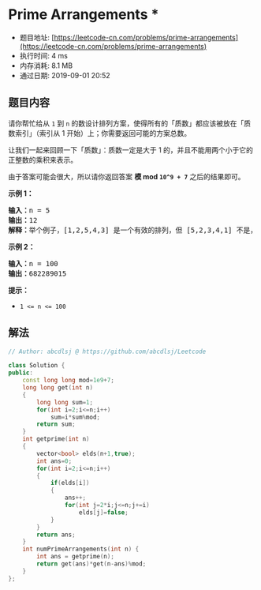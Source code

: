 # Prime Arrangements *
- 题目地址: [https://leetcode-cn.com/problems/prime-arrangements](https://leetcode-cn.com/problems/prime-arrangements)
- 执行时间: 4 ms 
- 内存消耗: 8.1 MB
- 通过日期: 2019-09-01 20:52

## 题目内容
<p>请你帮忙给从 <code>1</code> 到 <code>n</code> 的数设计排列方案，使得所有的「质数」都应该被放在「质数索引」（索引从 1 开始）上；你需要返回可能的方案总数。</p>

<p>让我们一起来回顾一下「质数」：质数一定是大于 1 的，并且不能用两个小于它的正整数的乘积来表示。</p>

<p>由于答案可能会很大，所以请你返回答案 <strong>模 mod <code>10^9 + 7</code></strong> 之后的结果即可。</p>



<p><strong>示例 1：</strong></p>

<pre><strong>输入：</strong>n = 5
<strong>输出：</strong>12
<strong>解释：</strong>举个例子，[1,2,5,4,3] 是一个有效的排列，但 [5,2,3,4,1] 不是，因为在第二种情况里质数 5 被错误地放在索引为 1 的位置上。
</pre>

<p><strong>示例 2：</strong></p>

<pre><strong>输入：</strong>n = 100
<strong>输出：</strong>682289015
</pre>



<p><strong>提示：</strong></p>

<ul>
	<li><code>1 <= n <= 100</code></li>
</ul>


## 解法
```cpp
// Author: abcdlsj @ https://github.com/abcdlsj/Leetcode

class Solution {
public:
    const long long mod=1e9+7;
    long long get(int n)
    {
        long long sum=1;
        for(int i=2;i<=n;i++)
            sum=i*sum%mod;
        return sum;
    }
    int getprime(int n)
    {
        vector<bool> elds(n+1,true);
        int ans=0;
        for(int i=2;i<=n;i++)
        {
            if(elds[i])
            {
                ans++;
                for(int j=2*i;j<=n;j+=i)
                    elds[j]=false;
            }
        }
        return ans;
    }
    int numPrimeArrangements(int n) {
        int ans = getprime(n);
        return get(ans)*get(n-ans)%mod;
    }
};

```